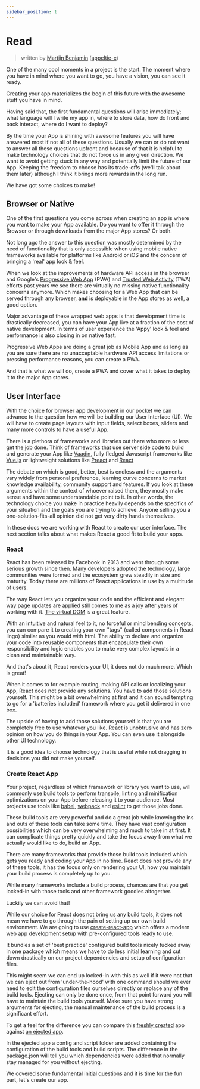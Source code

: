 ```yaml
---
sidebar_position: 1
---
```


# Read

> written by [Martijn Benjamin](https://www.linkedin.com/in/martijn-benjamin/) ([appeltje-c](https://github.com/appeltje-c))

One of the many cool moments in a project is the start. The moment where you have
in mind where you want to go, you have a vision, you can see it ready.

Creating your app materializes the begin of this future with the awesome stuff
you have in mind.

Having said that, the first fundamental questions will arise immediately; what
language will I write my app in, where to store data, how do front and back
interact, where do I want to deploy?

By the time your App is shining with awesome features you will have answered most
if not all of these questions. Usually we can or do not want to answer all these
questions upfront and because of that it is helpful to make technology choices that
do not force us in any given direction. We want to avoid getting stuck in any way
and potentially limit the future of our App. Keeping the freedom to choose has its
trade-offs (we'll talk about them later) although I think it brings more rewards
in the long run.

We have got some choices to make!

## Browser or Native

One of the first questions you come across when creating an app is where you want
to make your App available. Do you want to offer it through the Browser or through
downloads from the major App stores? Or both.

Not long ago the answer to this question was mostly determined by the need of
functionality that is only accessible when using mobile native frameworks available
for platforms like Android or iOS and the concern of bringing a 'real' app look &
feel.

When we look at the improvements of hardware API access in the browser and Google's
[Progressive Web App](https://web.dev/learn/pwa/welcome) (PWA)
and [Trusted Web Activity](https://developer.chrome.com/docs/android/trusted-web-activity)
(TWA) efforts past years we see there are virtually no missing native functionality
concerns anymore. Which makes choosing for a Web App that can be served through any
browser, **and** is deployable in the App stores as well, a good option.

Major advantage of these wrapped web apps is that development time is drastically
decreased, you can have your App live at a fraction of the cost of native development.
In terms of user experience the 'Appy' look & feel and performance is also closing
in on native fast.

Progressive Web Apps are doing a great job as Mobile App and as long as you are sure
there are no unacceptable hardware API access limitations or pressing performance
reasons, you can create a PWA.

And that is what we will do, create a PWA and cover what it takes to deploy it to
the major App stores.

## User Interface

With the choice for browser app development in our pocket we can advance to the
question how we will be building our User Interface (UI). We will have to create
page layouts with input fields, select boxes, sliders and many more controls to
have a useful App.

There is a plethora of frameworks and libraries out there who more or less get
the job done. Think of frameworks that use server side code to build and generate
your App like [Vaadin](https://vaadin.com/), fully fledged Javascript frameworks
like [Vue.js](https://vuejs.org) or lightweight solutions like [Preact](https://preactjs.com/)
and [React](https://react.dev)

The debate on which is good, better, best is endless and the arguments vary widely
from personal preference, learning curve concerns to market knowledge availability,
community support and features. If you look at these arguments within the context
of whoever raised them, they mostly make sense and have some understandable point
to it. In other words, the technology choice you make in practice heavily depends
on the specifics of your situation and the goals you are trying to achieve.
Anyone selling you a one-solution-fits-all opinion did not get very dirty hands themselves.

In these docs we are working with React to create our user interface.
The next section talks about what makes React a good fit to build your apps.

### React

React has been released by Facebook in 2013 and went through some serious growth
since then. Many developers adopted the technology, large communities were formed
and the ecosystem grew steadily in size and maturity. Today there are millions of
React applications in use by a multitude of users.

The way React lets you organize your code and the efficient and elegant way page
updates are applied still comes to me as a joy after years of working with it.
[The virtual DOM](https://www.codecademy.com/article/react-virtual-dom) is a great
feature.

With an intuitive and natural feel to it, no forceful or mind bending concepts,
you can compare it to creating your own "tags" (called components in React lingo)
similar as you would with html. The ability to declare and organize your code into
reusable components that encapsulate their own responsibility and logic enables
you to make very complex layouts in a clean and maintainable way.

And that's about it, React renders your UI, it does not do much more. Which is great!

When it comes to for example routing, making API calls or localizing your App, React
does not provide any solutions. You have to add those solutions yourself. This might
be a bit overwhelming at first and it can sound tempting to go for a 'batteries included'
framework where you get it delivered in one box.

The upside of having to add those solutions yourself is that you are completely free
to use whatever you like. React is unobtrusive and has zero opinion on how you do
things in your App. You can even use it alongside other UI technology.

It is a good idea to choose technology that is useful while not dragging in
decisions you did not make yourself.

### Create React App

Your project, regardless of which framework or library you want to use, will commonly
use build tools to perform transpile, linting and minification optimizations on your
App before releasing it to your audience.
Most projects use tools like [babel](https://babeljs.io/), [webpack](https://webpack.js.org/)
and [eslint](https://eslint.org/) to get those jobs done.

These build tools are very powerful and do a great job while knowing the ins and
outs of these tools can take some time. They have vast configuration possibilities
which can be very overwhelming and much to take in at first. It can complicate
things pretty quickly and take the focus away from what we actually would like
to do, build an App.

There are many frameworks that provide those build tools included which gets you
ready and coding your App in no time. React does not provide any of these tools,
it has the focus only on rendering your UI, how you maintain your build process
is completely up to you.

While many frameworks include a build process, chances are that you get locked-in
with those tools and other framework goodies altogether.

Luckily we can avoid that!

While our choice for React does not bring us any build tools, it does not mean we
have to go through the pain of setting up our own build environment. We are going
to use [create-react-app](https://create-react-app.dev) which offers a modern web
app development setup with pre-configured tools ready to use.

It bundles a set of 'best practice' configured build tools nicely tucked away in
one package which means we have to do less initial learning and cut down
drastically on our project dependencies and setup of configuration files.

This might seem we can end up locked-in with this as well if it were not that we
can eject out from 'under-the-hood' with one command should we ever need to edit
the configuration files ourselves directly or replace any of the build tools.
Ejecting can only be done once, from that point forward you will have to maintain
the build tools yourself. Make sure you have strong arguments for ejecting, the
manual maintenance of the build process is a significant effort.

To get a feel for the difference you can compare this [freshly created](https://github.com/appeltje-c/starter-app/tree/02-starting-your-app)
app against [an ejected app](https://github.com/appeltje-c/starter-app/tree/02-starting-you-app-ejected).

In the ejected app a config and script folder are added containing the configuration
of the build tools and build scripts. The difference in the package.json will tell
you which dependencies were added that normally stay managed for you without ejecting.

We covered some fundamental initial questions and it is time for the fun part,
let's create our app.
